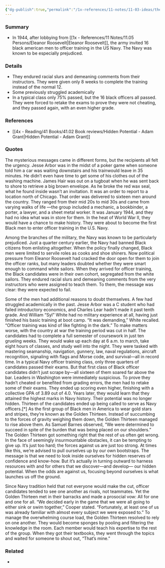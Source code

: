 ```yaml
---
{"dg-publish":true,"permalink":"/1x-references/11-notes/11-03-ideas/the-golden-thirteen-the-first-black-american-officers/","title":"The Golden Thirteen - The first black American officers","created":"2024-06-12T07:09:26.894+03:00","updated":"2024-06-12T07:09:26.894+03:00"}
---
```



### Summary
- In 1944, after lobbying from [[1x - References/11 Notes/11.05 Persons/Eleanor Roosevelt\|Eleanor Roosevelt]], the army invited 16 black american men to officer training in the US Navy. The Navy was known to be especially prejudiced.

### Details
- They endured racial slurs and demeaning comments from their instructors. They were given only 8 weeks to complete the training instead of the normal 12.
- Some previously struggled academically
- In a typical class only 75% passed, but the 16 black officers all passed. They were forced to retake the exams to prove they were not cheating, and they passed again, with an even higher grade.

### References
- [[4x - Reading/41 Books/41.02 Book reviews/Hidden Potential - Adam Grant\|Hidden Potential - Adam Grant]]

### Quotes
The mysterious messages came in different forms, but the recipients all felt the urgency. Jesse Arbor was in the midst of a poker game when someone told him a car was waiting downstairs and his trainwould leave in 35 minutes. He didn’t even have time to get some of his clothes out of the washing machine. James Hair was out on a tugboat when he was sent back to shore to retrieve a big brown envelope. As he broke the red wax seal, what he found inside wasn’t an invitation. It was an order to report to a location north of Chicago. That order was delivered to sixteen men around the country. They ranged from their mid 20s to mid 30s and came from varying walks of life —the group included a mechanic, a bookbinder, a porter, a lawyer, and a sheet metal worker. It was January 1944, and they had no idea what was in store for them. In the heat of World War II, they would have a chance to make history. They were about to become the first Black men to enter officer training in the U.S. Navy. 

Among the branches of the military, the Navy was known to be particularly prejudiced. Just a quarter century earlier, the Navy had banned Black citizens from enlisting altogether. When the policy finally changed, Black men were limited to servile roles as cooks and shoe shiners. Now political pressure from Eleanor Roosevelt had cracked the door open for them to join the officer ranks, but many leaders doubted whether they were smart enough to command white sailors. When they arrived for officer training, the Black candidates were in their own cohort, segregated from the white sailors. They endured racial slurs and demeaning comments from the very instructors who were assigned to teach them. To them, the message was clear: they were expected to fail.

Some of the men had additional reasons to doubt themselves. A few had struggled academically in the past. Jesse Arbor was a C student who had failed introductory economics, and Charles Lear hadn’t made it past tenth grade. And William “Syl” White had no military experience at all, having just finished his basic training at boot camp. “It was demanding,” White recalled. “Officer training was kind of like fighting in the dark.” To make matters worse, with the country at war the training period was cut in half. The candidates had to complete a full semester of coursework in just ten grueling weeks. They would wake up each day at 6 a.m. to march, take eight hours of classes, and study well into the night. They were tasked with mastering seamanship, navigation, gunnery, law, naval regulations, aircraft recognition, signaling with flags and Morse code, and survival—all in record time. In a typical Navy officer training class, only three quarters of candidates passed their exams. But that first class of Black officer candidates didn’t just scrape by—all sixteen of them soared far above the bar. Leaders in Washington were immediately suspicious. To prove they hadn’t cheated or benefited from grading errors, the men had to retake some of their exams. They ended up scoring even higher, finishing with a collective GPA of 3.89 out of 4.0. Years later, they would learn that they attained the highest marks in Navy history. Their potential was no longer hidden.
Thirteen of the candidates ended up being called to serve as Navy officers.[*] As the first group of Black men in America to wear gold stars and stripes, they’re known as the Golden Thirteen. Instead of succumbing to the forces of gravity weighing them down, the Golden Thirteen managed to rise above them. As Samuel Barnes observed, “We were determined to succeed in spite of the burden that was being placed on our shoulders.” The Golden Thirteen got something right that the rest of us often get wrong. In the face of seemingly insurmountable obstacles, it can be tempting to give up. It’s just too hard; the forces against us are just too strong. At times like this, we’re advised to pull ourselves up by our own bootstraps. The message is that we need to look inside ourselves for hidden reserves of confidence and know-how. But it’s actually in turning outward to harness resources with and for others that we discover—and develop— our hidden potential. When the odds are against us, focusing beyond ourselves is what launches us off the ground.

Since Navy tradition held that not everyone would make the cut, officer candidates tended to see one another as rivals, not teammates. Yet the Golden Thirteen met in their barracks and made a prosocial vow: All for one and one for all. “We decided early in the game that we were all going to either sink or swim together,” Cooper stated. “Fortunately, at least one of us was already familiar with almost every subject we were exposed to.” To manage the overwhelming course load, the Golden Thirteen resolved to rely on one another. They would become sponges by pooling and filtering the knowledge in the room. Each member would teach his expertise to the rest of the group. When they got their textbooks, they went through the topics and waited for someone to shout out, “That’s mine.”

### Related
- 